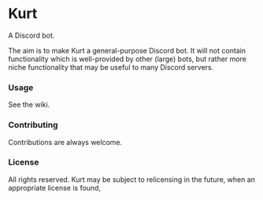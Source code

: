 # Kurt

A Discord bot.

The aim is to make Kurt a general-purpose Discord bot. It will not contain functionality which is well-provided by other (large) bots, but rather more niche functionality that may be useful to many Discord servers.

### Usage

See the wiki.

### Contributing

Contributions are always welcome.

### License

All rights reserved. Kurt may be subject to relicensing in the future, when an appropriate license is found,